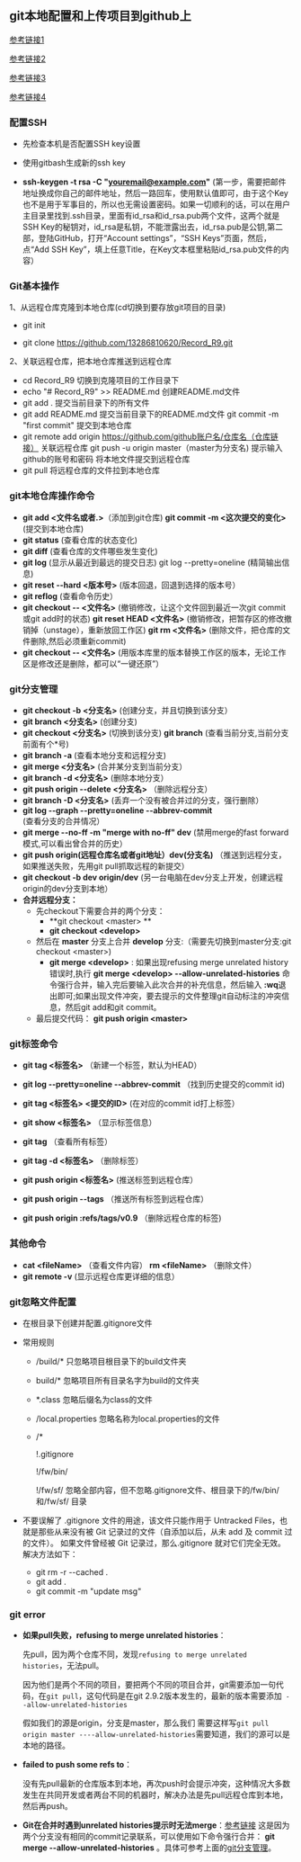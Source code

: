 ## git本地配置和上传项目到github上

[参考链接1](http://www.open-open.com/lib/view/open1476001142540.html)

[参考链接2](http://jingyan.baidu.com/article/a65957f4e91ccf24e77f9b11.html)

[参考链接3](http://www.mamicode.com/info-detail-1248674.html)

[参考链接4](https://www.liaoxuefeng.com/wiki/0013739516305929606dd18361248578c67b8067c8c017b000/0013744142037508cf42e51debf49668810645e02887691000)

### 配置SSH

* 先检查本机是否配置SSH key设置
	
* 使用gitbash生成新的ssh key

* **ssh-keygen -t rsa -C "youremail@example.com"** (第一步，需要把邮件地址换成你自己的邮件地址，然后一路回车，使用默认值即可，由于这个Key也不是用于军事目的，所以也无需设置密码。如果一切顺利的话，可以在用户主目录里找到.ssh目录，里面有id_rsa和id_rsa.pub两个文件，这两个就是SSH Key的秘钥对，id_rsa是私钥，不能泄露出去，id_rsa.pub是公钥,第二部，登陆GitHub，打开“Account settings”，“SSH Keys”页面，然后，点“Add SSH Key”，填上任意Title，在Key文本框里粘贴id_rsa.pub文件的内容）
	
### Git基本操作

1、从远程仓库克隆到本地仓库(cd切换到要存放git项目的目录)

* git init

* git clone https://github.com/13286810620/Record_R9.git

2、关联远程仓库，把本地仓库推送到远程仓库

* cd Record_R9	切换到克隆项目的工作目录下
* echo "# Record_R9" >> README.md  创建README.md文件
* git add . 提交当前目录下的所有文件 
* git add README.md 提交当前目录下的README.md文件
	 git commit -m "first commit"	提交到本地仓库 
* git remote add origin https://github.com/github账户名/仓库名（仓库链接） 关联远程仓库
	 git push -u origin master（master为分支名) 	提示输入github的账号和密码		将本地文件提交到远程仓库
* git pull 将远程仓库的文件拉到本地仓库

### git本地仓库操作命令

- **git add <文件名或者.>**（添加到git仓库)
	 **git commit -m <这次提交的变化>**	(提交到本地仓库)
- **git status**  (查看仓库的状态变化)
- **git diff**   (查看仓库的文件哪些发生变化)
- **git log**   (显示从最近到最远的提交日志)  git log --pretty=oneline (精简输出信息)
- **git reset --hard <版本号>**  (版本回退，回退到选择的版本号）
- **git reflog** (查看命令历史）
- **git checkout --  <文件名>** (撤销修改，让这个文件回到最近一次git commit或git add时的状态)
	 **git reset HEAD <文件名>**		(撤销修改，把暂存区的修改撤销掉（unstage），重新放回工作区)
	 **git rm <文件名>**		(删除文件，把仓库的文件删除,然后必须重新commit)
- **git checkout -- <文件名>**  (用版本库里的版本替换工作区的版本，无论工作区是修改还是删除，都可以“一键还原”）

### git分支管理

- **git checkout -b <分支名>**  (创建分支，并且切换到该分支）
- **git branch <分支名>** (创建分支)
- **git checkout <分支名>** (切换到该分支)
	 **git branch** 	(查看当前分支,当前分支前面有个*号)
- **git branch -a** (查看本地分支和远程分支)
- **git merge <分支名>** (合并某分支到当前分支）
- **git branch -d <分支名>** (删除本地分支）
- **git push origin  --delete <分支名>** （删除远程分支）
- **git branch -D <分支名>** (丢弃一个没有被合并过的分支，强行删除）
- **git log --graph --pretty=oneline --abbrev-commit** (查看分支的合并情况）
- **git merge --no-ff -m "merge with no-ff" dev** (禁用merge的fast forward模式,可以看出曾合并的历史）
- **git push origin(远程仓库名或者git地址）dev(分支名)** （推送到远程分支，如果推送失败，先用git pull抓取远程的新提交）  
- **git checkout -b dev origin/dev** (另一台电脑在dev分支上开发，创建远程origin的dev分支到本地）
- **合并远程分支：**
   * 先checkout下需要合并的两个分支：
     * **git checkout \<master> **
     * **git checkout \<develop>**
   * 然后在 **master** 分支上合并 **develop** 分支:（需要先切换到master分支:git checkout \<master>)
     * **git merge \<develop>** : 如果出现refusing merge unrelated history错误时,执行 **git merge \<develop>  --allow-unrelated-histories** 命令强行合并，输入完后要输入此次合并的补充信息，然后输入 **:wq**退出即可;如果出现文件冲突，要去提示的文件整理git自动标注的冲突信息，然后git add和git commit。
   * 最后提交代码： **git push origin \<master>**

### git标签命令

- **git tag <标签名>** （新建一个标签，默认为HEAD）

- **git log --pretty=oneline --abbrev-commit** （找到历史提交的commit id)

- **git tag <标签名> <提交的ID>** (在对应的commit id打上标签）

- **git show <标签名>** （显示标签信息）

- **git tag** （查看所有标签）

- **git tag -d <标签名>** （删除标签）

- **git push origin <标签名>** (推送标签到远程仓库）

- **git push origin --tags** （推送所有标签到远程仓库）

- **git push origin :refs/tags/v0.9** （删除远程仓库的标签)

### 其他命令

- **cat \<fileName>** （查看文件内容）
	 **rm \<fileName>**	（删除文件）
- **git remote -v** (显示远程仓库更详细的信息）

### git忽略文件配置

* 在根目录下创建并配置.gitignore文件

* 常用规则

  * /build/* 		只忽略项目根目录下的build文件夹

  * build/*           忽略项目所有目录名字为build的文件夹

  * *.class            忽略后缀名为class的文件

  * /local.properties      忽略名称为local.properties的文件

  * /* 

     !.gitignore

     !/fw/bin/  

     !/fw/sf/ 			忽略全部内容，但不忽略.gitignore文件、根目录下的/fw/bin/和/fw/sf/ 目录

* 不要误解了 .gitignore 文件的用途，该文件只能作用于 Untracked Files，也就是那些从来没有被 Git 记录过的文件（自添加以后，从未 add 及 commit 过的文件）。 如果文件曾经被 Git 记录过，那么.gitignore 就对它们完全无效。 解决方法如下：

  * git rm -r --cached .
  * git add .
  * git commit -m "update msg"

### git error

* **如果pull失败，refusing to merge unrelated histories**：

  先pull，因为两个仓库不同，发现`refusing to merge unrelated histories`，无法pull。

  因为他们是两个不同的项目，要把两个不同的项目合并，git需要添加一句代码，在`git pull`，这句代码是在git 2.9.2版本发生的，最新的版本需要添加` --allow-unrelated-histories`

  假如我们的源是origin，分支是master，那么我们 需要这样写`git pull origin master ----allow-unrelated-histories`需要知道，我们的源可以是本地的路径。

* **failed to push some refs to**：

  没有先pull最新的仓库版本到本地，再次push时会提示冲突，这种情况大多数发生在共同开发或者两台不同的机器时，解决办法是先pull远程仓库到本地，然后再push。

* **Git在合并时遇到unrelated histories提示时无法merge**：[参考链接](https://blog.csdn.net/llllloj/article/details/52948234) 这是因为两个分支没有相同的commit记录联系，可以使用如下命令强行合并： **git merge <branchName> --allow-unrelated-histories** 。具体可参考上面的[git分支管理](#git分支管理)。





